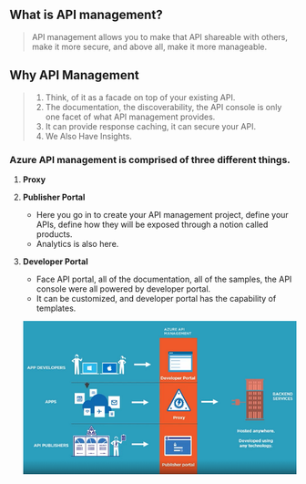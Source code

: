 ## What is API management?

> API management allows you to make that API shareable with others, make it more secure, and above all, make it more manageable.

## Why API Management

> 1. Think, of it as a facade on top of your existing API.
> 2. The documentation, the discoverability, the API console is only one facet of what API management provides.
> 3. It can provide response caching, it can secure your API.
> 4. We Also Have Insights.

### Azure API management is comprised of three different things. 
1. **Proxy**
2. **Publisher Portal**
    - Here you go in to create your API management project, define your APIs, define how they will be exposed through a notion called products.
    - Analytics is also here.

3. **Developer Portal**
    - Face API portal, all of the documentation, all of the samples, the API console were all powered by developer portal. 
    - It can be customized, and developer portal has the capability of templates.

    ![ApimView](Images/ApimView.png)